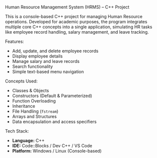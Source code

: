 Human Resource Management System (HRMS) – C++ Project

This is a console-based C++ project for managing Human Resource operations. Developed for academic purposes, the program integrates multiple core C++ concepts into a single application, simulating HR tasks like employee record handling, salary management, and leave tracking.

Features:

- Add, update, and delete employee records  
- Display employee details  
- Manage salary and leave records  
- Search functionality  
- Simple text-based menu navigation  

Concepts Used:

- Classes & Objects  
- Constructors (Default & Parameterized)  
- Function Overloading  
- Inheritance  
- File Handling (`fstream`)  
- Arrays and Structures  
- Data encapsulation and access specifiers  

Tech Stack:

- **Language:** C++  
- **IDE:** Code::Blocks / Dev C++ / VS Code  
- **Platform:** Windows / Linux (Console-based)
